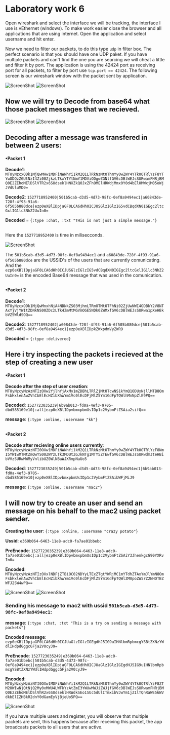 # Laboratory work 6

Open wireshark and select the interface we will be tracking, the interface I use is vEthernet (windows). 
To make work easier close the browser and all applications that are using internet. 
Open the application and select username and hit enter.

Now we need to filter our packets, to do this type `udp` in filter box.
The perfect scenario is that you should have one UDP paket. 
If you have multiple packets and can't find the one you are searcing we will cheat a little and filter it by port. 
The application is using the 42424 port as receiving port for all packets, to filter by port use `tcp.port == 42424`. The following screen is our wireshark window with the packet sent by application.

![ScreenShot](png/message1.png)
![ScreenShot](png/message2.png)
## Now we will try to Decode from base64 what those packet messages that we recieved.
![ScreenShot](png/decode1.png)
![ScreenShot](png/decode2.png)

## Decoding after a message was transfered in between 2 users:

#### •Packet 1
**Decode1**: `MTUyNzcxODk1MjQwMHw1MDFiNWNhYi1kM2Q1LTRkNzMtOThmYy0wZWY4YTk0OTRlYzF8YTYwODQzZGUtNzI4Zi00ZjkzLTkxYTYtNmY1MDViODgwZGNlfGV6cDBlWEJsSURwamFHRjBMQ0E2ZEhoMElDSlVTR2x6SUdseklHNXZkQ0JxZFhOMElHRWdjMmx0Y0d4bElHMWxjM05oWjJVdUluMD0=`

**Decode2**: `1527718952400|501b5cab-d3d5-4d73-98fc-0ef8a9494ec1|a60843de-728f-4f93-91a6-6f505b880dce|ezp0eXBlIDpjaGF0LCA6dHh0ICJUSGlzIGlzIG5vdCBqdXN0IGEgc2ltcGxlIG1lc3NhZ2UuIn0=`

**Decoded** = `{:type :chat, :txt "THis is not just a simple message."}`
##
Here the `1527718952400` is time in milisecconds.

![ScreenShot](png/timemilisec.png)

The `501b5cab-d3d5-4d73-98fc-0ef8a9494ec1` and `a60843de-728f-4f93-91a6-6f505b880dce` are the USSID's of the users that are currently comunicating.
And the `ezp0eXBlIDpjaGF0LCA6dHh0ICJUSGlzIGlzIG5vdCBqdXN0IGEgc2ltcGxlIG1lc3NhZ2UuIn0=` is the encoded Base64 message that was used in the comunication.
##
#### •Packet 2
**Decode1**: `MTUyNzcxODk1MjQwMnxhNjA4NDNkZS03MjhmLTRmOTMtOTFhNi02ZjUwNWI4ODBkY2V8NTAxYjVjYWItZDNkNS00ZDczLTk4ZmMtMGVmOGE5NDk0ZWMxfGV6cDBlWEJsSURwa1pXeHBkbVZ5WldSOQ==`

**Decode2**: `1527718952402|a60843de-728f-4f93-91a6-6f505b880dce|501b5cab-d3d5-4d73-98fc-0ef8a9494ec1|ezp0eXBlIDpkZWxpdmVyZWR9`

**Decoded** = `{:type :delivered}`
## Here i try inspecting the packets i recieved at the step of creating a new user
#### •Packet 1
**Decode after the step of user creation**: `MTUyNzcyMzAzNTIzOXw2YjlhYjAxMy1mZDBhLTRlZjMtOTcwNS1kYmQ1ODUxNjllMTB8OmFsbHxlenAwZVhCbElEcHZibXhwYm1Vc0lEcDFjMlZ5Ym1GdFpTQWlhMnNpZlE9PQ==`

**Decoded**: `1527723035239|6b9ab013-fd0a-4ef3-9705-dbd585169e10|:all|ezp0eXBlIDpvbmxpbmUsIDp1c2VybmFtZSAia2sifQ==`

**message**: `{:type :online, :username "kk"}`
##
#### •Packet 2
**Decode after recieving online users currently**: `MTUyNzcyMzAzNTI0OXw1MDFiNWNhYi1kM2Q1LTRkNzMtOThmYy0wZWY4YTk0OTRlYzF8NmI5YWIwMTMtZmQwYS00ZWYzLTk3MDUtZGJkNTg1MTY5ZTEwfGV6cDBlWEJsSURwdmJteHBibVVzSURwMWMyVnlibUZ0WlNBaWJXRmpNaUo5`

**Decoded**: `1527723035249|501b5cab-d3d5-4d73-98fc-0ef8a9494ec1|6b9ab013-fd0a-4ef3-9705-dbd585169e10|ezp0eXBlIDpvbmxpbmUsIDp1c2VybmFtZSAibWFjMiJ9`

**message**: `{:type :online, :username "mac2"}`
## I will now try to create an user and send an message on his behalf to the mac2 using packet sender.
**Creating the user**: `{:type :online, :username "crazy potato"}`

**Ussid**: `e369b064-6463-11e8-adc0-fa7ae01bbebc`

**PreEncode**: `1527723035239|e369b064-6463-11e8-adc0-fa7ae01bbebc|:all|ezp0eXBlIDpvbmxpbmUsIDp1c2VybmFtZSAiY3JhenkgcG90YXRvIn0=`

**Encoded**: `MTUyNzcyMzAzNTIzOXxlNDFjZTBiOC02NDYyLTExZTgtYWRjMC1mYTdhZTAxYmJlYmN8OmFsbHxlenAwZVhCbElEcHZibXhwYm1Vc0lEcDFjMlZ5Ym1GdFpTQWlZM0poZW5rZ2NHOTBZWFJ2SW4wPQ==`

![ScreenShot](png/packetsend.png)
![ScreenShot](png/packetsend1.png)
### Sending his message to mac2 with ussid `501b5cab-d3d5-4d73-98fc-0ef8a9494ec1`:
**message**: `{:type :chat, :txt "This is a try on sending a message with packets"}`

**Encoded message**: `ezp0eXBlIDpjaGF0LCA6dHh0ICJUaGlzIGlzIGEgdHJ5IG9uIHNlbmRpbmcgYSBtZXNzYWdlIHdpdGggcGFja2V0cyJ9=`

**PreEncode**: `1527723035249|e369b064-6463-11e8-adc0-fa7ae01bbebc|501b5cab-d3d5-4d73-98fc-0ef8a9494ec1|ezp0eXBlIDpjaGF0LCA6dHh0ICJUaGlzIGlzIGEgdHJ5IG9uIHNlbmRpbmcgYSBtZXNzYWdlIHdpdGggcGFja2V0cyJ9=`

**Encoded**: `MTUyNzcyMzAzNTI0OXw1MDFiNWNhYi1kM2Q1LTRkNzMtOThmYy0wZWY4YTk0OTRlYzF8ZTM2OWIwNjQtNjQ2My0xMWU4LWFkYzAtZmE3YWUwMWJiZWJjfGV6cDBlWEJsSURwamFHRjBMQ0E2ZEhoMElDSlVhR2x6SUdseklHRWdkSEo1SUc5dUlITmxibVJwYm1jZ1lTQnRaWE56WVdkbElIZHBkR2dnY0dGamEyVjBjeUo5PQ==`

![ScreenShot](png/packetsend2.png)

If you have multiple users and register, you will observe that multiple packets are sent, this happens because after receiving this packet, the app broadcasts packets to all users that are active.


